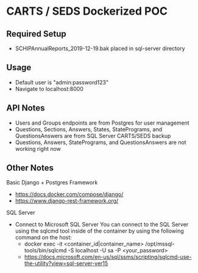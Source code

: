# CARTS / SEDS Dockerized POC

## Required Setup

- SCHIPAnnualReports_2019-12-19.bak placed in sql-server directory

## Usage

- Default user is "admin:password123"
- Navigate to localhost:8000

## API Notes

- Users and Groups endpoints are from Postgres for user management
- Questions, Sections, Answers, States, StatePrograms, and QuestionsAnswers are from SQL Server CARTS/SEDS backup
- Questions, Answers, StatePrograms, and QuestionsAnswers are not working right now

## Other Notes

Basic Django + Postgres Framework

- https://docs.docker.com/compose/django/
- https://www.django-rest-framework.org/

SQL Server

- Connect to Microsoft SQL Server You can connect to the SQL Server using the sqlcmd tool inside of the container by using the following command on the host:
  - docker exec -it <container_id|container_name> /opt/mssql-tools/bin/sqlcmd -S localhost -U sa -P <your_password>
  - https://docs.microsoft.com/en-us/sql/ssms/scripting/sqlcmd-use-the-utility?view=sql-server-ver15
